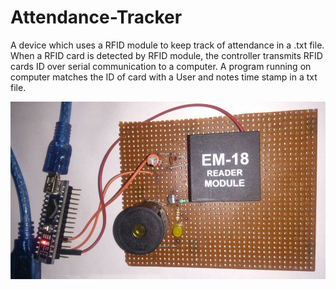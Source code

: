 # Attendance-Tracker
 A device which uses a RFID module to keep track of attendance in a .txt file. When a RFID card is detected by RFID module, the controller transmits RFID cards ID over serial communication to a computer. A program running on computer matches the ID of card with a User and notes time stamp in a txt file.
 
 ![Screenshot](/PCB.png)
 
 
